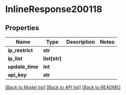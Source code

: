 # InlineResponse200118

## Properties
Name | Type | Description | Notes
------------ | ------------- | ------------- | -------------
**ip_restrict** | **str** |  | 
**ip_list** | **list[str]** |  | 
**update_time** | **int** |  | 
**api_key** | **str** |  | 

[[Back to Model list]](../README.md#documentation-for-models) [[Back to API list]](../README.md#documentation-for-api-endpoints) [[Back to README]](../README.md)

